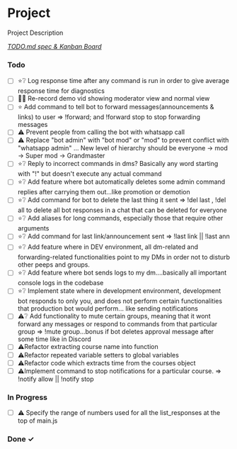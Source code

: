 # Project

Project Description

<em>[TODO.md spec & Kanban Board](https://bit.ly/3fCwKfM)</em>

### Todo

- [ ] ⭐❔ Log response time after any command is run in order to give average response time for diagnostics  
- [ ] 👍🏽 Re-record demo vid showing moderator view and normal view  
- [ ] ⭐ Add command to tell bot to forward messages(announcements & links) to user => !forward; and !forward stop to stop forwarding messages  
- [ ] ⚠️ Prevent people from calling the bot with whatsapp call  
- [ ] ⚠️ Replace "bot admin" with "bot mod" or "mod" to prevent conflict with "whatsapp admin" ... New level of hierarchy should be everyone -> mod -> Super mod -> Grandmaster  
- [ ] ⭐❔ Reply to incorrect commands in dms? Basically any word starting with "!" but doesn't execute any actual command  
- [ ] ⭐❔ Add feature where bot automatically deletes some admin command replies after carrying them out...like promotion or demotion  
- [ ] ⭐❔ Add command for bot to delete the last thing it sent => !del last , !del all to delete all bot responses in a chat that can be deleted for everyone  
- [ ] ⭐❔ Add aliases for long commands, especially those that require other arguments  
- [ ] ⭐❔ Add command for last link/announcement sent => !last link || !last ann  
- [ ] ⭐❔ Add feature where in DEV environment, all dm-related and forwarding-related functionalities point to my DMs in order not to disturb other peeps and groups.  
- [ ] ⭐❔ Add feature where bot sends logs to my dm....basically all important console logs in the codebase  
- [ ] ⭐❔ Implement state where in development environment, development bot responds to only you, and does not perform certain functionalities that production bot would perform... like sending notifications  
- [ ] ⚠️❔ Add functionality to mute certain groups, meaning that it wont forward any messages or respond to commands from that particular group => !mute group...bonus if bot deletes approval message after some time like in Discord  
- [ ] ⚠️Refactor extracting course name into function  
- [ ] ⚠️Refactor repeated variable setters to global variables  
- [ ] ⚠️Refactor code which extracts time from the courses object  
- [ ] ⚠️Implement command to stop notifications for a particular course. => !notify allow <course> || !notify stop <course>  

### In Progress

- [ ] ⚠️ Specify the range of numbers used for all the list_responses at the top of main.js  

### Done ✓



